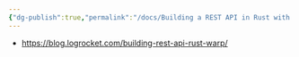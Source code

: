 ```yaml
---
{"dg-publish":true,"permalink":"/docs/Building a REST API in Rust with wrap -- LogRocket/","title":"Building a REST API in Rust with wrap -- LogRocket"}
---
```


- https://blog.logrocket.com/building-rest-api-rust-warp/
